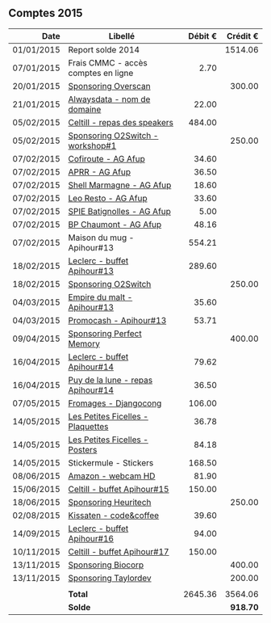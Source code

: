 
## Comptes 2015

| Date       | Libellé                                                                            | Débit €   | Crédit €  |
|-----------:|------------------------------------------------------------------------------------|----------:|----------:|
| 01/01/2015 | Report solde 2014                                                                  |           |   1514.06 |
| 07/01/2015 | Frais CMMC - accès comptes en ligne                                                |      2.70 |           |
| 20/01/2015 | [Sponsoring Overscan](invoices/out/201501_01_overscan.pdf)                         |           |    300.00 |
| 21/01/2015 | [Alwaysdata - nom de domaine](invoices/in/201501_01_alwaysdata.pdf)                |     22.00 |           |
| 05/02/2015 | [Celtill - repas des speakers](invoices/in/201502_01_celtill.pdf)                  |    484.00 |           |
| 05/02/2015 | [Sponsoring O2Switch - workshop#1](../2014/invoices/out/201411_04_o2switch.pdf)    |           |    250.00 |
| 07/02/2015 | [Cofiroute - AG Afup](invoices/in/201502_02_afup.pdf)                              |     34.60 |           |
| 07/02/2015 | [APRR - AG Afup](invoices/in/201502_02_afup.pdf)                                   |     36.50 |           |
| 07/02/2015 | [Shell Marmagne - AG Afup](invoices/in/201502_02_afup.pdf)                         |     18.60 |           |
| 07/02/2015 | [Leo Resto - AG Afup](invoices/in/201502_02_afup.pdf)                              |     33.60 |           |
| 07/02/2015 | [SPIE Batignolles - AG Afup](invoices/in/201502_02_afup.pdf)                       |      5.00 |           |
| 07/02/2015 | [BP Chaumont - AG Afup](invoices/in/201502_02_afup.pdf)                            |     48.16 |           |
| 07/02/2015 | Maison du mug - Apihour#13                                                         |    554.21 |           |
| 18/02/2015 | [Leclerc - buffet Apihour#13](invoices/in/201502_03_leclerc.pdf)                   |    289.60 |           |
| 18/02/2015 | [Sponsoring O2Switch](invoices/out/201502_01_o2switch.pdf)                         |           |    250.00 |
| 04/03/2015 | [Empire du malt - Apihour#13](invoices/in/201503_01_empiredumalt.pdf)              |     35.60 |           |
| 04/03/2015 | [Promocash - Apihour#13](invoices/in/201503_02_promocash.pdf)                      |     53.71 |           |
| 09/04/2015 | [Sponsoring Perfect Memory](invoices/out/201502_02_perfectmemory.pdf)              |           |    400.00 |
| 16/04/2015 | [Leclerc - buffet Apihour#14](invoices/in/201504_01_leclerc.pdf)                   |     79.62 |           |
| 16/04/2015 | [Puy de la lune - repas Apihour#14](invoices/in/201504_02_puydelalune.pdf)         |     36.50 |           |
| 07/05/2015 | [Fromages - Djangocong](invoices/in/201505_01_fromages.pdf)                        |    106.00 |           |
| 14/05/2015 | [Les Petites Ficelles - Plaquettes](invoices/in/201505_02_lespetitesficelles.pdf)  |     36.78 |           |
| 14/05/2015 | [Les Petites Ficelles - Posters](invoices/in/201505_03_lespetitesficelles.pdf)     |     84.18 |           |
| 14/05/2015 | Stickermule - Stickers                                                             |    168.50 |           |
| 08/06/2015 | [Amazon - webcam HD](invoices/in/201506_01_amazon.pdf)                             |     81.90 |           |
| 15/06/2015 | [Celtill - buffet Apihour#15](invoices/in/201506_02_celtill.pdf)                   |    150.00 |           |
| 18/06/2015 | [Sponsoring Heuritech](invoices/out/201504_01_heuritech.pdf)                       |           |    250.00 |
| 02/08/2015 | [Kissaten - code&coffee](invoices/in/201508_01_kissaten.pdf)                       |     39.60 |           |
| 14/09/2015 | [Leclerc - buffet Apihour#16](invoices/in/201509_01_leclerc.pdf)                   |     94.00 |           |
| 10/11/2015 | [Celtill - buffet Apihour#17](invoices/in/201511_01_celtill.pdf)                   |    150.00 |           |
| 13/11/2015 | [Sponsoring Biocorp](invoices/out/201510_01_biocorp.pdf)                           |           |    400.00 |
| 13/11/2015 | [Sponsoring Taylordev](invoices/out/2015112_03_tailordev.pdf)                      |           |    200.00 |
|            |                                                                                    |           |           |
|            |                                                                          **Total** |   2645.36 |   3564.06 |
|            |                                                                          **Solde** |           | **918.70**|
